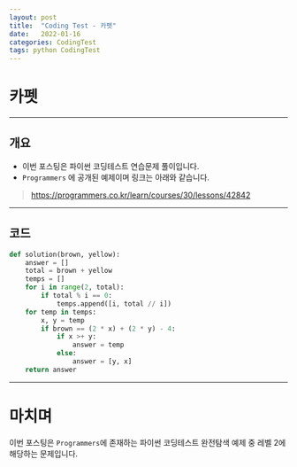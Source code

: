 ```yaml
---
layout: post
title:  "Coding Test - 카펫"
date:   2022-01-16
categories: CodingTest
tags: python CodingTest
---
```

# 카펫
---

## 개요

* 이번 포스팅은 파이썬 코딩테스트 연습문제 풀이입니다.
* `Programmers` 에 공개된 예제이며 링크는 아래와 같습니다.

> <https://programmers.co.kr/learn/courses/30/lessons/42842>
    
---
    
## 코드

```python
def solution(brown, yellow):
    answer = []
    total = brown + yellow
    temps = []
    for i in range(2, total):
        if total % i == 0:
            temps.append([i, total // i])
    for temp in temps:
        x, y = temp
        if brown == (2 * x) + (2 * y) - 4:
            if x >+ y:
                answer = temp
            else:
                answer = [y, x]
    return answer
```

---
# 마치며
이번 포스팅은 `Programmers`에 존재하는 파이썬 코딩테스트 완전탐색 예제 중 레벨 2에 해당하는 문제입니다. 